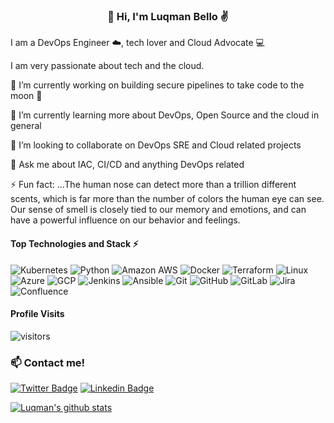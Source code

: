 <h3 align="center">👋 Hi, I'm Luqman Bello ✌️</h3>

<!-- ![](logo.jpg) -->

I am a DevOps Engineer ☁️, tech lover and Cloud Advocate 💻

I am very passionate about tech and the cloud.

🔭 I’m currently working on building secure pipelines to take code to the moon 🚀

🌱 I’m currently learning more about DevOps, Open Source and the cloud in general

👯 I’m looking to collaborate on DevOps SRE and Cloud related projects

💬 Ask me about IAC, CI/CD and anything DevOps related

⚡ Fun fact: ...The human nose can detect more than a trillion different scents, which is far more than the number of colors the human eye can see. Our sense of smell is closely tied to our memory and emotions, and can have a powerful influence on our behavior and feelings.

#### Top Technologies and Stack ⚡️

![Kubernetes](https://img.shields.io/static/v1?style=for-the-badge&message=Kubernetes&color=222222&logo=Kubernetes&logoColor=3970E4&label=)
![Python](https://img.shields.io/static/v1?style=for-the-badge&message=Python&color=FFE873&logo=Python&logoColor=4B8BBE&label=)
![Amazon AWS](https://img.shields.io/static/v1?style=for-the-badge&message=Amazon+AWS&color=232F3E&logo=Amazon+AWS&logoColor=FFFFFF&label=)  ![Docker](https://img.shields.io/static/v1?style=for-the-badge&message=Docker&color=2496ED&logo=Docker&logoColor=FFFFFF&label=) 
![Terraform](https://img.shields.io/static/v1?style=for-the-badge&message=Terraform&color=222222&logo=Terraform&logoColor=3970E4&label=)
![Linux](https://img.shields.io/static/v1?style=for-the-badge&message=Linux&color=222222&logo=Linux&logoColor=FCC624&label=) ![Azure](https://img.shields.io/static/v1?style=for-the-badge&message=Azure&color=222222&logo=Azure&logoColor=3970E4&label=) ![GCP](https://img.shields.io/static/v1?style=for-the-badge&message=GCP&color=222222&logo=GCP&logoColor=3970E4&label=) ![Jenkins](https://img.shields.io/static/v1?style=for-the-badge&message=Jenkins&color=222222&logo=Jenkins&logoColor=3970E4&label=) ![Ansible](https://img.shields.io/static/v1?style=for-the-badge&message=Ansible&color=222222&logo=Ansible&logoColor=3970E4&label=) ![Git](https://img.shields.io/static/v1?style=for-the-badge&message=Git&color=222222&logo=Git&logoColor=3970E4&label=) ![GitHub](https://img.shields.io/static/v1?style=for-the-badge&message=GitHub&color=222222&logo=GitHub&logoColor=3970E4&label=) ![GitLab](https://img.shields.io/static/v1?style=for-the-badge&message=GitLab&color=222222&logo=GitLab&logoColor=3970E4&label=) ![Jira](https://img.shields.io/static/v1?style=for-the-badge&message=Jira&color=222222&logo=Jira&logoColor=3970E4&label=) ![Confluence](https://img.shields.io/static/v1?style=for-the-badge&message=Confluence&color=222222&logo=Confluence&logoColor=3970E4&label=) 


#### Profile Visits 

![visitors](https://komarev.com/ghpvc/?username=luqmanbello)

### :mailbox: Contact me!

[![Twitter Badge](https://img.shields.io/badge/-Twitter-1ca0f1?style=flat&labelColor=1ca0f1&logo=twitter&logoColor=white)](https://twitter.com/LuqmanBello_) [![Linkedin Badge](https://img.shields.io/badge/-LinkedIn-0e76a8?style=flat&labelColor=0e76a8&logo=linkedin&logoColor=white)](https://www.linkedin.com/in/luqman-bello/)

[![Luqman's github stats](https://github-readme-stats.vercel.app/api?username=luqmanbello)](https://github.com/luqmanbello/github-readme-stats)
<!--
**luqmanbello/luqmanbello** is a ✨ _special_ ✨ repository because its `README.md` (this file) appears on your GitHub profile.


-->